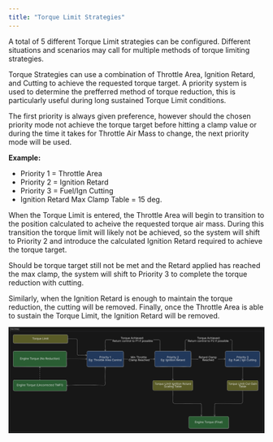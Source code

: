 ```yaml
---
title: "Torque Limit Strategies"
---
```


A total of 5 different Torque Limit strategies can be configured. Different situations and scenarios may call for multiple methods of torque limiting strategies.

Torque Strategies can use a combination of Throttle Area, Ignition Retard, and Cutting to achieve the requested torque target. A priority system is used to determine the prefferred method of torque reduction, this is particularly useful during long sustained Torque Limit conditions.

The first priority is always given preference, however should the chosen priority mode not achieve the torque target before hitting a clamp value or during the time it takes for Throttle Air Mass to change, the next priority mode will be used.

**Example:**
 - Priority 1 = Throttle Area
 - Priority 2 = Ignition Retard
 - Priority 3 = Fuel/Ign Cutting
 - Ignition Retard Max Clamp Table = 15 deg.

When the Torque Limit is entered, the Throttle Area will begin to transition to the position calculated to acheive the requested torque air mass. During this transition the torque limit will likely not be achieved, so the system will shift to Priority 2 and introduce the calculated Ignition Retard required to achieve the torque target.

Should be torque target still not be met and the Retard applied has reached the max clamp, the system will shift to Priority 3 to complete the torque reduction with cutting.

Similarly, when the Ignition Retard is enough to maintain the torque reduction, the cutting will be removed. Finally, once the Throttle Area is able to sustain the Torque Limit, the Ignition Retard will be removed.

![Torque Limit Flow](/img/torque/tq_limit_flow.png)
